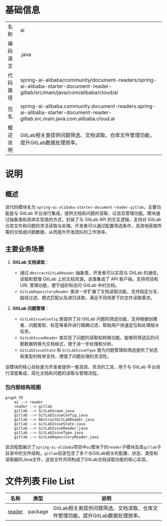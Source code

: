 # 基础信息

|      |      |
|------|------|
| 名称 | ai |
| 编码语言 | .java |
| 代码路径 | spring-ai-alibaba/community/document-readers/spring-ai-alibaba-starter-document-reader-gitlab/src/main/java/com/alibaba/cloud/ai |
| 包名 | spring-ai-alibaba.community.document-readers.spring-ai-alibaba-starter-document-reader-gitlab.src.main.java.com.alibaba.cloud.ai |
| 概述说明 | GitLab相关类提供问题筛选、文档读取、仓库文件管理功能，提升GitLab数据处理效率。 |

# 说明

## 概述

该代码模块名为 `spring-ai-alibaba-starter-document-reader-gitlab`，主要功能是与 GitLab 平台进行集成，提供文档和问题的读取、过滤及管理功能。模块通过抽象类和具体实现类的方式，封装了与 GitLab API 的交互逻辑，支持对 GitLab 仓库文件和问题的灵活读取与处理。开发者可以通过配置筛选条件，高效地获取所需的文档或问题数据，从而提升开发团队的工作效率。

## 主要业务场景

1. **GitLab 文档读取**：
   - 通过 `AbstractGitLabReader` 抽象类，开发者可以实现与 GitLab 的通信，读取和管理 GitLab 上的文档资源。该类集成了 API 客户端，支持项目和 URL 管理功能，便于组织和访问 GitLab 中的文档。
   - `GitLabRepositoryReader` 类进一步扩展了文档读取功能，支持指定分支、路径过滤、模式匹配以及递归读取，满足不同场景下的文件读取需求。

2. **GitLab 问题管理**：
   - `GitLabIssueConfig` 类提供了对 GitLab 问题的筛选功能，支持根据创建者、问题类型、标签等条件进行精确过滤，帮助用户快速定位和处理相关任务。
   - `GitLabIssueReader` 类实现了问题的读取和转换功能，能够将筛选后的问题数据转换为文档格式，便于进一步处理和分析。
   - `GitLabIssueState` 和 `GitLabIssueType` 类为问题管理和筛选提供了状态和类型的枚举支持，增强了问题处理的灵活性。

该模块的核心目标是为开发者提供一套高效、灵活的工具，用于与 GitLab 平台进行深度集成，简化文档和问题的读取与管理流程。


### 包内部结构视图

```mermaid
graph TD
    ai --> reader
    reader --> gitlab
    gitlab --> GitLabScope.java
    gitlab --> GitLabIssueConfig.java
    gitlab --> AbstractGitLabReader.java
    gitlab --> GitLabIssueState.java
    gitlab --> GitLabIssueReader.java
    gitlab --> GitLabIssueType.java
    gitlab --> GitLabRepositoryReader.java
```

该流程图展示了`spring-ai-alibaba`项目中`ai`模块下的`reader`子模块及其`gitlab`子目录中的文件结构。`gitlab`目录包含了多个与GitLab相关的配置、状态、类型和读取器的Java文件，这些文件共同构成了GitLab文档读取功能的核心实现。

# 文件列表 File List

| 名称   | 类型  | 说明 |
|-------|------|-------------|
| [reader](reader/_module.md) | package | GitLab相关类提供问题筛选、文档读取、仓库文件管理功能，提升GitLab数据处理效率。 |


